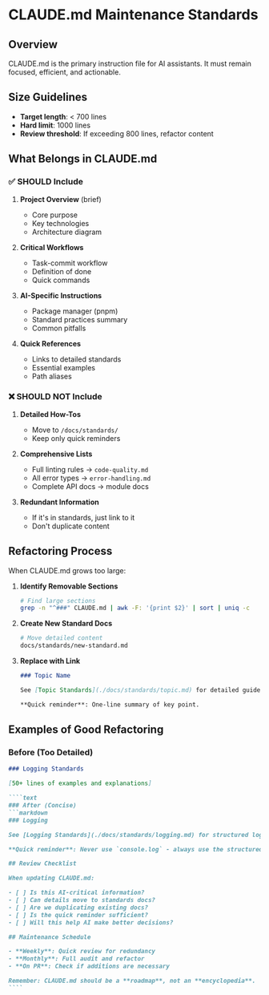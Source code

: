 # CLAUDE.md Maintenance Standards

## Overview

CLAUDE.md is the primary instruction file for AI assistants. It must remain focused, efficient, and actionable.

## Size Guidelines

- **Target length**: < 700 lines
- **Hard limit**: 1000 lines
- **Review threshold**: If exceeding 800 lines, refactor content

## What Belongs in CLAUDE.md

### ✅ SHOULD Include

1. **Project Overview** (brief)
   - Core purpose
   - Key technologies
   - Architecture diagram

2. **Critical Workflows**
   - Task-commit workflow
   - Definition of done
   - Quick commands

3. **AI-Specific Instructions**
   - Package manager (pnpm)
   - Standard practices summary
   - Common pitfalls

4. **Quick References**
   - Links to detailed standards
   - Essential examples
   - Path aliases

### ❌ SHOULD NOT Include

1. **Detailed How-Tos**
   - Move to `/docs/standards/`
   - Keep only quick reminders

2. **Comprehensive Lists**
   - Full linting rules → `code-quality.md`
   - All error types → `error-handling.md`
   - Complete API docs → module docs

3. **Redundant Information**
   - If it's in standards, just link to it
   - Don't duplicate content

## Refactoring Process

When CLAUDE.md grows too large:

1. **Identify Removable Sections**

   ```bash
   # Find large sections
   grep -n "^###" CLAUDE.md | awk -F: '{print $2}' | sort | uniq -c
   ```

2. **Create New Standard Docs**

   ```bash
   # Move detailed content
   docs/standards/new-standard.md
   ```

3. **Replace with Link**

   ```markdown
   ### Topic Name

   See [Topic Standards](./docs/standards/topic.md) for detailed guidelines.

   **Quick reminder**: One-line summary of key point.
   ```

## Examples of Good Refactoring

### Before (Too Detailed)

`````markdown
### Logging Standards

[50+ lines of examples and explanations]

````text
### After (Concise)
```markdown
### Logging

See [Logging Standards](./docs/standards/logging.md) for structured logging practices.

**Quick reminder**: Never use `console.log` - always use the structured logger from `@utils/logger`.

## Review Checklist

When updating CLAUDE.md:

- [ ] Is this AI-critical information?
- [ ] Can details move to standards docs?
- [ ] Are we duplicating existing docs?
- [ ] Is the quick reminder sufficient?
- [ ] Will this help AI make better decisions?

## Maintenance Schedule

- **Weekly**: Quick review for redundancy
- **Monthly**: Full audit and refactor
- **On PR**: Check if additions are necessary

Remember: CLAUDE.md should be a **roadmap**, not an **encyclopedia**.
````
`````
